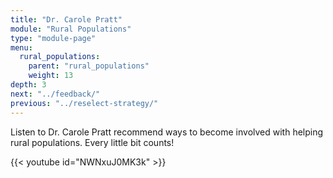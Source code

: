 ```yaml
---
title: "Dr. Carole Pratt"
module: "Rural Populations"
type: "module-page"
menu:
  rural_populations:
    parent: "rural_populations"
    weight: 13
depth: 3
next: "../feedback/"
previous: "../reselect-strategy/"
---
```

<form method="post" action="."><div class="pageblock"><p>Listen to Dr. Carole Pratt recommend ways to become involved with helping rural populations. Every little bit counts!</p>

{{< youtube id="NWNxuJ0MK3k" >}}</div></form>
